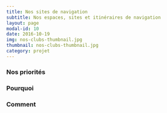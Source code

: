 ```yaml
---
title: Nos sites de navigation
subtitle: Nos espaces, sites et itinéraires de navigation
layout: page
modal-id: 10
date: 2016-10-19
img: nos-clubs-thumbnail.jpg
thumbnail: nos-clubs-thumbnail.jpg
category: projet
---
```


### Nos priorités


### Pourquoi


### Comment
